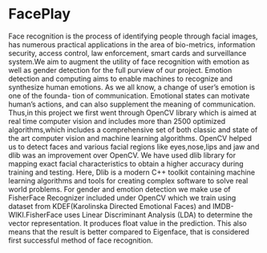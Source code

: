 # FacePlay

Face recognition is the process of identifying people through facial images, has numerous
practical applications in the area of bio-metrics, information security, access control, law
enforcement, smart cards and surveillance system.We aim to augment the utility of face
recognition with emotion as well as gender detection for the full purview of our project.
Emotion detection and computing aims to enable machines to recognize and synthesize
human emotions. As we all know, a change of user’s emotion is one of the founda-
tion of communication. Emotional states can motivate human’s actions, and can also
supplement the meaning of communication. Thus,in this project we first went through
OpenCV library which is aimed at real time computer vision and includes more than 2500
optimized algorithms,which includes a comprehensive set of both classic and state of the
art computer vision and machine learning algorithms. OpenCV helped us to detect faces
and various facial regions like eyes,nose,lips and jaw and dlib was an improvement over
OpenCV. We have used dlib library for mapping exact facial characteristics to obtain
a higher accuracy during training and testing. Here, Dlib is a modern C++ toolkit
containing machine learning algorithms and tools for creating complex software to solve
real world problems. For gender and emotion detection we make use of FisherFace
Recognizer included under OpenCV which we train using dataset from KDEF(Karolinska
Directed Emotional Faces) and IMDB-WIKI.FisherFace uses Linear Discriminant Analysis
(LDA) to determine the vector representation. It produces float value in the prediction.
This also means that the result is better compared to Eigenface, that is considered first
successful method of face recognition.

